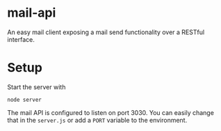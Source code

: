 # mail-api
An easy mail client exposing a mail send functionality over a RESTful interface.

# Setup
Start the server with 
```
node server
```

The mail API is configured to listen on port 3030. 
You can easily change that in the `server.js` or add a `PORT` variable to the environment.
